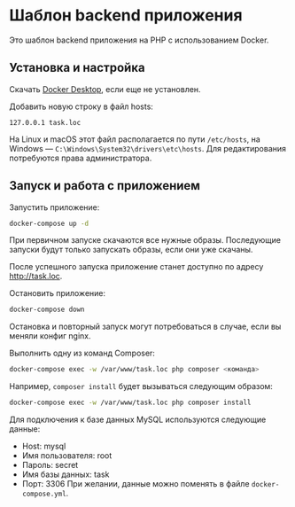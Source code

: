 # Шаблон backend приложения

Это шаблон backend приложения на PHP с использованием Docker.

## Установка и настройка

Скачать [Docker Desktop](https://www.docker.com/products/docker-desktop/), если еще не установлен.

Добавить новую строку в файл hosts:
```
127.0.0.1 task.loc
```
На Linux и macOS этот файл располагается по пути `/etc/hosts`, на Windows — `C:\Windows\System32\drivers\etc\hosts`. Для редактирования потребуются права администратора.

## Запуск и работа с приложением

Запустить приложение:
```bash
docker-compose up -d
```

При первичном запуске скачаются все нужные образы. Последующие запуски будут только запускать образы, если они уже скачаны.

После успешного запуска приложение станет доступно по адресу http://task.loc.

Остановить приложение:
```bash
docker-compose down
```

Остановка и повторный запуск могут потребоваться в случае, если вы меняли конфиг nginx.

Выполнить одну из команд Composer:
```bash
docker-compose exec -w /var/www/task.loc php composer <команда>
```
Например, `composer install` будет вызываться следующим образом:
```bash
docker-compose exec -w /var/www/task.loc php composer install
```

Для подключения к базе данных MySQL используются следующие данные:
- Host: mysql
- Имя пользователя: root
- Пароль: secret
- Имя базы данных: task
- Порт: 3306
При желании, данные можно поменять в файле `docker-compose.yml`.

